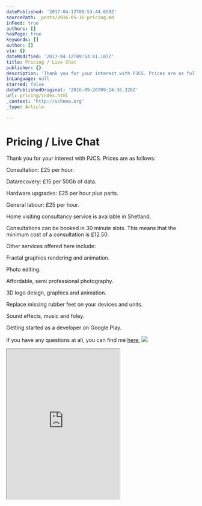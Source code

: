 ```yaml
---
datePublished: '2017-04-12T09:53:44.659Z'
sourcePath: _posts/2016-05-16-pricing.md
inFeed: true
authors: []
hasPage: true
keywords: []
author: []
via: {}
dateModified: '2017-04-12T09:53:41.107Z'
title: Pricing / Live Chat
publisher: {}
description: 'Thank you for your interest with PJCS. Prices are as follows:'
inLanguage: null
starred: false
datePublishedOriginal: '2016-09-26T09:24:36.328Z'
url: pricing/index.html
_context: 'http://schema.org'
_type: Article

---
```

# Pricing / Live Chat

Thank you for your interest with PJCS. Prices are as follows:

Consultation: £25 per hour.

Datarecovery: £15 per 50Gb of data.

Hardware upgrades: £25 per hour plus parts.

General labour: £25 per hour.

Home visiting consultancy service is available in Shetland.

Consultations can be booked in 30 minute slots. This means that the minimum cost of a consultation is £12.50\.

Other services offered here include:

Fractal graphics rendering and animation.

Photo editing.

Affordable, semi professional photography.

3D logo design, graphics and animation.

Replace missing rubber feet on your devices and units.

Sound effects, music and foley.

Getting started as a developer on Google Play.

If you have any questions at all, you can find me [here.][0]
![](https://the-grid-user-content.s3-us-west-2.amazonaws.com/c292bedd-9bb9-4570-a710-b45af49c8a89.jpg)

<iframe src="https://the-grid.github.io/ed-userhtml/?g=eJxNUbFuwyAQ3fMV1wmsxjCkXVw7VZV0qNQlYxVlQEBqKgou4FpV4n8v2InjW-7peNy7u1fe5TlsahYcg5NWQTqme8jz9aL03KkmrBcQAx9bw4OyBosldEvgGZyGhxQdGRu8baECtHp_6F52rN5-OLVrV-oRPU3MX-bAR5Ig3EkW5KuW39IEjEYtlN2o3Z4fInNI5zNM-nPhYbLEID8XagSRvD9kpGl9jZn7bJOAnzXub9AT5v8Mj3-Da-W87l2qYkG05SzpksbZYLnVUFVxyTqExhcInidYjKhA2dTmHhClnGlN-HAfoiy9oC8_u4o6JqVaMpHBmAlrGmnEplZa4OvwfYaF5cM-0QNlhI1GoPH06XIlvTpWJlPp1VU6t_Ufm6CNnA" height="400" style=""></iframe>



[0]: https://www.facebook.com/PhillipJohnsonConsultancy/timeline